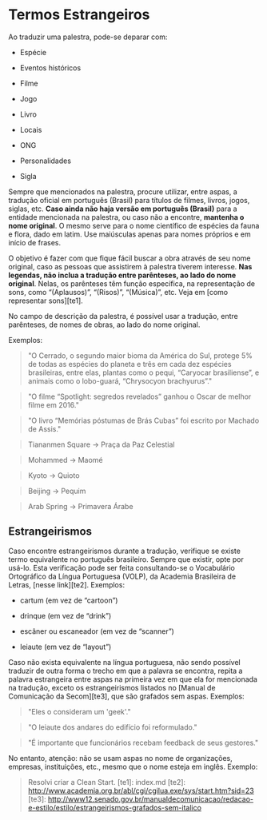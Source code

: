 # Termos Estrangeiros

Ao traduzir uma palestra, pode-se deparar com:

- Espécie

- Eventos históricos

- Filme

- Jogo

- Livro

- Locais

- ONG

- Personalidades

- Sigla

Sempre que mencionados na palestra, procure utilizar, entre aspas, a tradução oficial em português (Brasil) para títulos de filmes, livros, jogos, siglas, etc. **Caso ainda não haja versão em português (Brasil)** para a entidade mencionada na palestra, ou caso não a encontre, **mantenha o nome original**. O mesmo serve para o nome científico de espécies da fauna e flora, dado em latim. Use maiúsculas apenas para nomes próprios e em início de frases.

O objetivo é fazer com que fique fácil buscar a obra através de seu nome original, caso as pessoas que assistirem à palestra tiverem interesse. **Nas legendas, não inclua a tradução entre parênteses, ao lado do nome original**. Nelas, os parênteses têm função específica, na representação de sons, como “(Aplausos)”, “(Risos)”, “(Música)”, etc. Veja em [como representar sons][te1].

No campo de descrição da palestra, é possível usar a tradução, entre parênteses, de nomes de obras, ao lado do nome original.

Exemplos:

> "O Cerrado, o segundo maior bioma da América do Sul, protege 5% de todas as espécies do planeta e três em cada dez espécies brasileiras, entre elas, plantas como o pequi, “Caryocar brasiliense”, e animais como o lobo-guará, “Chrysocyon brachyurus”."

> "O filme “Spotlight: segredos revelados” ganhou o Oscar de melhor filme em 2016."

> "O livro “Memórias póstumas de Brás Cubas” foi escrito por Machado de Assis."

> Tiananmen Square -> Praça da Paz Celestial

> Mohammed -> Maomé

> Kyoto → Quioto

> Beijing → Pequim

> Arab Spring → Primavera Árabe

## Estrangeirismos

Caso encontre estrangeirismos durante a tradução, verifique se existe termo equivalente no português brasileiro. Sempre que existir, opte por usá-lo. Esta verificação pode ser feita consultando-se o Vocabulário Ortográfico da Língua Portuguesa (VOLP), da Academia Brasileira de Letras, [nesse link][te2]. Exemplos:

- cartum (em vez de “cartoon”)

- drinque (em vez de “drink”)

- escâner ou escaneador (em vez de “scanner”)

- leiaute (em vez de “layout”)

Caso não exista equivalente na língua portuguesa, não sendo possível traduzir de outra forma o trecho em que a palavra se encontra, repita a palavra estrangeira entre aspas na primeira vez em que ela for mencionada na tradução, exceto os estrangeirismos listados no [Manual de Comunicação da Secom][te3], que são grafados sem aspas. Exemplos:

> "Eles o consideram um 'geek'."

> "O leiaute dos andares do edifício foi reformulado."

> "É importante que funcionários recebam feedback de seus gestores."

No entanto, atenção: não se usam aspas no nome de organizações, empresas, instituições, etc., mesmo que o nome esteja em inglês. Exemplo:

> Resolvi criar a Clean Start.
[te1]: index.md
[te2]: http://www.academia.org.br/abl/cgi/cgilua.exe/sys/start.htm?sid=23
[te3]: http://www12.senado.gov.br/manualdecomunicacao/redacao-e-estilo/estilo/estrangeirismos-grafados-sem-italico
